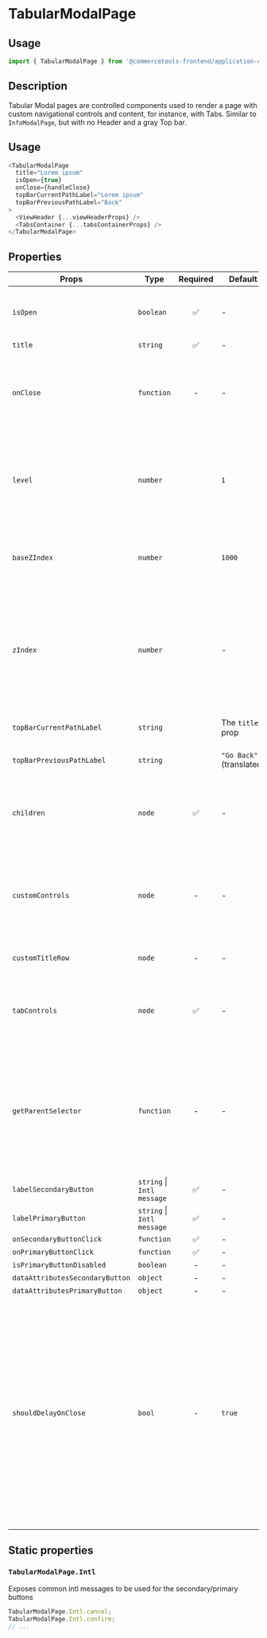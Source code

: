 # TabularModalPage

## Usage

```js
import { TabularModalPage } from '@commercetools-frontend/application-components';
```

## Description

Tabular Modal pages are controlled components used to render a page with custom navigational controls and content, for instance, with Tabs. Similar to `InfoModalPage`, but with no Header and a gray Top bar.

## Usage

```js
<TabularModalPage
  title="Lorem ipsum"
  isOpen={true}
  onClose={handleClose}
  topBarCurrentPathLabel="Lorem ipsum"
  topBarPreviousPathLabel="Back"
>
  <ViewHeader {...viewHeaderProps} />
  <TabsContainer {...tabsContainerProps} />
</TabularModalPage>
```

## Properties

| Props                           | Type                       | Required | Default                  | Description                                                                                                                                                                                                                                                                                                                                                                                                                                                                                                         |
| ------------------------------- | -------------------------- | :------: | ------------------------ | ------------------------------------------------------------------------------------------------------------------------------------------------------------------------------------------------------------------------------------------------------------------------------------------------------------------------------------------------------------------------------------------------------------------------------------------------------------------------------------------------------------------- |
| `isOpen`                        | `boolean`                  |    ✅    | -                        | Indicates whether the page is open or closed. The parent component needs to manage this state.                                                                                                                                                                                                                                                                                                                                                                                                                      |
| `title`                         | `string`                   |    ✅    | -                        | The title of the page.                                                                                                                                                                                                                                                                                                                                                                                                                                                                                              |
| `onClose`                       | `function`                 |    -     | -                        | Called when the page closes (click on overlay, click on close button, press ESC). If the function is not provided, the page cannot be closed by any of the listed options.                                                                                                                                                                                                                                                                                                                                          |
| `level`                         | `number`                   |          | `1`                      | The level indicates the stack position of the modal page, progressivelly increasing the `z-index` position (combined with the `baseZIndex`) as well as the spacing from the left side of the page.                                                                                                                                                                                                                                                                                                                  |
| `baseZIndex`                    | `number`                   |          | `1000`                   | The base `z-index` value to be applied to the overlay container, incremented by `1` according to the `level` prop.                                                                                                                                                                                                                                                                                                                                                                                                  |
| `zIndex`                        | `number`                   |          | -                        | The `z-index` value to be applied to the overlay container. This value overrides the normal `z-index` value calculated from the `baseZIndex` and `level` props. If you provide this value, you would need to take care of providing a proper `z-index` based on the stacked level.                                                                                                                                                                                                                                  |
| `topBarCurrentPathLabel`        | `string`                   |          | The `title` prop         | The label to appear as the current path of the top bar of the modal                                                                                                                                                                                                                                                                                                                                                                                                                                                 |
| `topBarPreviousPathLabel`       | `string`                   |          | `"Go Back"` (translated) | The label to appear as the previous path of the top bar of the modal                                                                                                                                                                                                                                                                                                                                                                                                                                                |
| `children`                      | `node`                     |    ✅    | -                        | Content rendered within the page. It isn't wrapped by anything except the Modal Container itself, so its expected to have its style fully customized.                                                                                                                                                                                                                                                                                                                                                               |
| `customControls`                | `node`                     |    -     | -                        | Pass a React.node to be used in place of the pre-determined controls. This can be useful if you need actions other than Cancel & Confirm, or other types of buttons, while keeping the same modal header layout                                                                                                                                                                                                                                                                                                     |
| `customTitleRow`                | `node`                     |    -     | -                        | Pass a React.node to be used in place of the Title and Subtitle row.                                                                                                                                                                                                                                                                                                                                                                                                                                                |
| `tabControls`                   | `node`                     |    ✅    | -                        | Pass a React.node to be used as the Tabs component for controling the navigation between the Tab contents within the modal.                                                                                                                                                                                                                                                                                                                                                                                         |
| `getParentSelector`             | `function`                 |    -     | -                        | The function should return an HTML element that will be used as the parent container to hold the modal DOM tree. If no function is provided, it's expected that an HTML element with the `id="parent-container"` is present in the DOM. In `NODE_ENV=test` environment, the default HTML element is `body`.                                                                                                                                                                                                         |
| `labelSecondaryButton`          | `string` \| `Intl message` |    ✅    | -                        | `FormDialog.Intl.cancel`                                                                                                                                                                                                                                                                                                                                                                                                                                                                                            | The label for the secondary button as a string, or as an intl-like message (`{ id, defaultMessage }`). The `FormDialog` exposes a static object `Intl` containing some common intl messages that are already translated |
| `labelPrimaryButton`            | `string` \| `Intl message` |    ✅    | -                        | `FormDialog.Intl.confirm`                                                                                                                                                                                                                                                                                                                                                                                                                                                                                           | The label for the primary button as a string, or as an intl-like message (`{ id, defaultMessage }`). The `FormDialog` exposes a static object `Intl` containing some common intl messages that are already translated |
| `onSecondaryButtonClick`        | `function`                 |    ✅    | -                        | -                                                                                                                                                                                                                                                                                                                                                                                                                                                                                                                   | Called when the secondary button is clicked |
| `onPrimaryButtonClick`          | `function`                 |    ✅    | -                        | -                                                                                                                                                                                                                                                                                                                                                                                                                                                                                                                   | Called when the primary button is clicked |
| `isPrimaryButtonDisabled`       | `boolean`                  |    -     | -                        | false                                                                                                                                                                                                                                                                                                                                                                                                                                                                                                               | Indicates whether primary button is disabled or not |
| `dataAttributesSecondaryButton` | `object`                   |    -     | -                        | -                                                                                                                                                                                                                                                                                                                                                                                                                                                                                                                   | Use this prop to pass `data-` attributes to the secondary button |
| `dataAttributesPrimaryButton`   | `object`                   |    -     | -                        | -                                                                                                                                                                                                                                                                                                                                                                                                                                                                                                                   | Use this prop to pass `data-` attributes to the primary button |
| `shouldDelayOnClose`            | `bool`                     |    -     | `true`                   | Sets whether the ModalPage should delay calling its `onClose` function to allow the closing animation time to finish. This can be turned off if the developer is controlling the ModalPage only through the `isOpen` prop, and not abruptly mounting/unmounting it or one of its parent elements. You might also want to turn this off if you need to display a Prompt (e.g. to save changes) on the ModalPage before navigating out of it, as this option makes the Modal close itself before `onClose` is called. |

## Static properties

### `TabularModalPage.Intl`

Exposes common intl messages to be used for the secondary/primary buttons

```js
TabularModalPage.Intl.cancel;
TabularModalPage.Intl.confirm;
// ...
```

